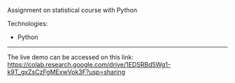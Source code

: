 Assignment on statistical course with Python

Technologies:
- Python 
___
The live demo can be accessed on this link: https://colab.research.google.com/drive/1EDSRBd5Wg1-k9T_gxZsCzFgMExwVok3F?usp=sharing